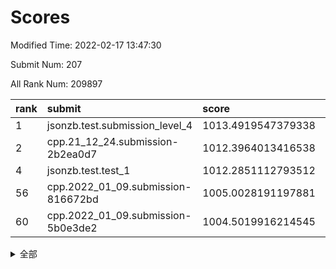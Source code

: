 # Scores

Modified Time: 2022-02-17 13:47:30

Submit Num: 207

All Rank Num: 209897

| rank |               submit               |       score        |       sigma        | pk_num |
| :--- | :--------------------------------- | :----------------- | :----------------- | :----- |
| 1    | jsonzb.test.submission_level_4     | 1013.4919547379338 | 0.8481255697049527 | 4055   |
| 2    | cpp.21_12_24.submission-2b2ea0d7   | 1012.3964013416538 | 0.7876498888085803 | 4055   |
| 4    | jsonzb.test.test_1                 | 1012.2851112793512 | 0.8024654945722739 | 4057   |
| 56   | cpp.2022_01_09.submission-816672bd | 1005.0028191197881 | 0.7036660537098127 | 4051   |
| 60   | cpp.2022_01_09.submission-5b0e3de2 | 1004.5019916214545 | 0.7227174664661546 | 4056   |


<details>
<summary>全部</summary>

| rank |                 submit                 |       score        |       sigma        | pk_num |
| :--- | :------------------------------------- | :----------------- | :----------------- | :----- |
| 1    | jsonzb.test.submission_level_4         | 1013.4919547379338 | 0.8481255697049527 | 4055   |
| 2    | cpp.21_12_24.submission-2b2ea0d7       | 1012.3964013416538 | 0.7876498888085803 | 4055   |
| 3    | gobigger.level_3.submission_level_3_35 | 1012.3239085225717 | 0.7782411655489421 | 4053   |
| 4    | jsonzb.test.test_1                     | 1012.2851112793512 | 0.8024654945722739 | 4057   |
| 5    | gobigger.level_3.submission_level_3_36 | 1011.4530673194148 | 0.7745744314741072 | 4050   |
| 6    | gobigger.level_3.submission_level_3_31 | 1011.2750233406189 | 0.7752975656858769 | 4049   |
| 7    | gobigger.level_3.submission_level_3_4  | 1011.2352460667065 | 0.7382615463266653 | 4051   |
| 8    | gobigger.level_3.submission_level_3_48 | 1011.209743241322  | 0.7651479560219155 | 4057   |
| 9    | gobigger.level_3.submission_level_3_29 | 1011.0360109294646 | 0.7759951582252332 | 4059   |
| 10   | gobigger.level_3.submission_level_3_41 | 1010.8670660212213 | 0.7656496728056988 | 4056   |
| 11   | gobigger.level_3.submission_level_3_0  | 1010.7526868038377 | 0.7534859038425196 | 4055   |
| 12   | gobigger.level_3.submission_level_3_44 | 1010.6327786119917 | 0.7699837639100275 | 4058   |
| 13   | gobigger.level_3.submission_level_3_14 | 1010.5523480519812 | 0.7554201032952298 | 4052   |
| 14   | gobigger.level_3.submission_level_3_27 | 1010.5401100536296 | 0.7681512003049649 | 4057   |
| 15   | gobigger.level_3.submission_level_3_45 | 1010.5281804570063 | 0.770254636985779  | 4057   |
| 16   | gobigger.level_3.submission_level_3_32 | 1010.4864994621632 | 0.7527084243443498 | 4059   |
| 17   | gobigger.level_3.submission_level_3_49 | 1010.4600291800455 | 0.7599231753793968 | 4052   |
| 18   | gobigger.level_3.submission_level_3_15 | 1010.4590412909195 | 0.7734177308180302 | 4063   |
| 19   | gobigger.level_3.submission_level_3_17 | 1010.3956862000565 | 0.7837183648731368 | 4060   |
| 20   | gobigger.level_3.submission_level_3_20 | 1010.2985882168051 | 0.7555466740798861 | 4054   |
| 21   | gobigger.level_3.submission_level_3_18 | 1010.2929921164781 | 0.7678740028843792 | 4056   |
| 22   | gobigger.level_3.submission_level_3_6  | 1010.2309540714894 | 0.7641199237628256 | 4064   |
| 23   | gobigger.level_3.submission_level_3_43 | 1010.214081572123  | 0.746556414248781  | 4054   |
| 24   | gobigger.level_3.submission_level_3_2  | 1010.0635335338685 | 0.7557489844912763 | 4057   |
| 25   | gobigger.level_3.submission_level_3_47 | 1010.0019259620334 | 0.7515489847274132 | 4055   |
| 26   | gobigger.level_3.submission_level_3_16 | 1009.9951941319678 | 0.7630377747929835 | 4058   |
| 27   | gobigger.level_3.submission_level_3_33 | 1009.9669671613387 | 0.7601050408562084 | 4054   |
| 28   | gobigger.level_3.submission_level_3_34 | 1009.9500293924114 | 0.7457934285053738 | 4059   |
| 29   | gobigger.level_3.submission_level_3_19 | 1009.9149066926178 | 0.7417751431632005 | 4055   |
| 30   | gobigger.level_3.submission_level_3_8  | 1009.8400202506353 | 0.7349557719257638 | 4052   |
| 31   | gobigger.level_3.submission_level_3_42 | 1009.8128016982239 | 0.7491037011888356 | 4058   |
| 32   | gobigger.level_3.submission_level_3_13 | 1009.7712487589428 | 0.7574577582657317 | 4056   |
| 33   | gobigger.level_3.submission_level_3_46 | 1009.661739741427  | 0.7782525024865865 | 4063   |
| 34   | gobigger.level_3.submission_level_3_28 | 1009.6183618358058 | 0.739883685604122  | 4056   |
| 35   | gobigger.level_3.submission_level_3_7  | 1009.6146478072836 | 0.7420547684754578 | 4061   |
| 36   | gobigger.level_3.submission_level_3_30 | 1009.6097483616712 | 0.7560612133444278 | 4059   |
| 37   | gobigger.level_3.submission_level_3_23 | 1009.477754676968  | 0.7633186372347204 | 4060   |
| 38   | gobigger.level_3.submission_level_3_38 | 1009.408157712648  | 0.7440338358224319 | 4064   |
| 39   | gobigger.level_3.submission_level_3_5  | 1009.4036344472505 | 0.7492894947273059 | 4054   |
| 40   | gobigger.level_3.submission_level_3_39 | 1009.3748509990124 | 0.7718890163034188 | 4058   |
| 41   | gobigger.level_3.submission_level_3_26 | 1009.360203871863  | 0.7471385454722953 | 4062   |
| 42   | gobigger.level_3.submission_level_3_37 | 1009.2834645640398 | 0.7617813318035791 | 4052   |
| 43   | gobigger.level_3.submission_level_3_12 | 1009.2797169895786 | 0.7499875936274578 | 4058   |
| 44   | gobigger.level_3.submission_level_3_24 | 1009.2534161736902 | 0.7466898836256419 | 4053   |
| 45   | gobigger.level_3.submission_level_3_1  | 1009.2197272278394 | 0.7410753908980816 | 4053   |
| 46   | gobigger.level_3.submission_level_3_25 | 1009.1581900978281 | 0.7474262584881812 | 4053   |
| 47   | gobigger.level_3.submission_level_3_40 | 1008.8938547295784 | 0.7690646872009778 | 4057   |
| 48   | gobigger.level_3.submission_level_3_10 | 1008.860680378437  | 0.7371133538653946 | 4055   |
| 49   | gobigger.level_3.submission_level_3_22 | 1008.6618089902502 | 0.7542211323075009 | 4056   |
| 50   | gobigger.level_3.submission_level_3_3  | 1008.6465229024363 | 0.7281221563184163 | 4057   |
| 51   | gobigger.level_3.submission_level_3_9  | 1008.6016757837897 | 0.7282184221201892 | 4058   |
| 52   | gobigger.level_3.submission_level_3_11 | 1008.4977122003847 | 0.7423303229348827 | 4055   |
| 53   | gobigger.level_3.submission_level_3_21 | 1008.4780742368317 | 0.7296186158979925 | 4057   |
| 54   | gobigger.level_1.submission_level_1_32 | 1005.0893496810771 | 0.7293918066725665 | 4058   |
| 55   | gobigger.level_1.submission_level_1_42 | 1005.0874940918249 | 0.7179033831638256 | 4060   |
| 56   | cpp.2022_01_09.submission-816672bd     | 1005.0028191197881 | 0.7036660537098127 | 4051   |
| 57   | gobigger.level_1.submission_level_1_14 | 1004.8619095041823 | 0.7215712375664096 | 4057   |
| 58   | gobigger.level_1.submission_level_1_26 | 1004.7463535764927 | 0.7338371805965523 | 4059   |
| 59   | gobigger.level_1.submission_level_1_23 | 1004.5783336471188 | 0.7377044979829727 | 4055   |
| 60   | cpp.2022_01_09.submission-5b0e3de2     | 1004.5019916214545 | 0.7227174664661546 | 4056   |
| 61   | gobigger.level_1.submission_level_1_20 | 1004.3900759522655 | 0.7278545619882617 | 4050   |
| 62   | gobigger.level_1.submission_level_1_18 | 1004.3888272050292 | 0.713166935055882  | 4052   |
| 63   | gobigger.level_1.submission_level_1_49 | 1004.2246597406285 | 0.7134942983679915 | 4056   |
| 64   | gobigger.level_1.submission_level_1_9  | 1004.1038722237417 | 0.7143717601547084 | 4053   |
| 65   | gobigger.level_1.submission_level_1_37 | 1004.0933524718143 | 0.720526550372937  | 4053   |
| 66   | gobigger.level_1.submission_level_1_28 | 1004.0427945295581 | 0.715692574811421  | 4056   |
| 67   | gobigger.level_1.submission_level_1_15 | 1004.0328652929089 | 0.7262137396407922 | 4059   |
| 68   | gobigger.level_1.submission_level_1_12 | 1004.0179692898341 | 0.7221177589721749 | 4058   |
| 69   | gobigger.level_1.submission_level_1_31 | 1003.9992797973872 | 0.7129471739157234 | 4058   |
| 70   | gobigger.level_1.submission_level_1_35 | 1003.9738423789006 | 0.7135649494551011 | 4060   |
| 71   | gobigger.level_1.submission_level_1_33 | 1003.8471176306882 | 0.7070542323722673 | 4050   |
| 72   | gobigger.level_1.submission_level_1_47 | 1003.8469474080733 | 0.7186638465295665 | 4050   |
| 73   | gobigger.level_1.submission_level_1_4  | 1003.7924028907362 | 0.7123206572008903 | 4057   |
| 74   | gobigger.level_1.submission_level_1_46 | 1003.6154319914561 | 0.7184181370503614 | 4057   |
| 75   | gobigger.level_1.submission_level_1_44 | 1003.603380527003  | 0.7182790779001442 | 4056   |
| 76   | gobigger.level_1.submission_level_1_43 | 1003.5482317226904 | 0.7241874096146707 | 4055   |
| 77   | gobigger.level_1.submission_level_1_7  | 1003.539493091914  | 0.7161826581264653 | 4060   |
| 78   | gobigger.level_1.submission_level_1_24 | 1003.5171172386554 | 0.7202702157736159 | 4055   |
| 79   | gobigger.level_1.submission_level_1_40 | 1003.3764122046615 | 0.7056837872348082 | 4058   |
| 80   | gobigger.level_1.submission_level_1_11 | 1003.3521261378096 | 0.7244183856920309 | 4051   |
| 81   | gobigger.level_1.submission_level_1_39 | 1003.333185521481  | 0.7196398936219671 | 4059   |
| 82   | gobigger.level_1.submission_level_1_30 | 1003.2525991484637 | 0.7258235005674462 | 4055   |
| 83   | gobigger.level_1.submission_level_1_34 | 1003.215325401414  | 0.7087666372789144 | 4052   |
| 84   | gobigger.level_1.submission_level_1_2  | 1003.1126193370195 | 0.7033944228641077 | 4056   |
| 85   | gobigger.level_1.submission_level_1_6  | 1003.1017081196461 | 0.7130543685847256 | 4057   |
| 86   | gobigger.level_1.submission_level_1_36 | 1003.0829655462093 | 0.7076612578955623 | 4053   |
| 87   | gobigger.level_1.submission_level_1_25 | 1003.0823824748078 | 0.7094317285234584 | 4056   |
| 88   | gobigger.level_1.submission_level_1_3  | 1002.9939624557168 | 0.7113144259841726 | 4055   |
| 89   | gobigger.level_1.submission_level_1_5  | 1002.9929440753289 | 0.7237743913081219 | 4053   |
| 90   | gobigger.level_1.submission_level_1_29 | 1002.9855235995508 | 0.7227867252773424 | 4058   |
| 91   | gobigger.level_1.submission_level_1_22 | 1002.9816209087394 | 0.7132874751161012 | 4056   |
| 92   | gobigger.level_1.submission_level_1_1  | 1002.9712454686611 | 0.7106620423331789 | 4054   |
| 93   | gobigger.level_1.submission_level_1_13 | 1002.9693624044663 | 0.7153379468339902 | 4055   |
| 94   | gobigger.level_1.submission_level_1_45 | 1002.9640058546322 | 0.7248597746052874 | 4056   |
| 95   | gobigger.level_1.submission_level_1_48 | 1002.9300029529339 | 0.7178602754165551 | 4059   |
| 96   | gobigger.level_1.submission_level_1_41 | 1002.8991866523393 | 0.7023687991539993 | 4056   |
| 97   | gobigger.level_1.submission_level_1_27 | 1002.8379649117634 | 0.7179039440704298 | 4057   |
| 98   | gobigger.level_1.submission_level_1_38 | 1002.8200124954843 | 0.7149076336925074 | 4051   |
| 99   | gobigger.level_1.submission_level_1_17 | 1002.7751246923293 | 0.7205055494938806 | 4064   |
| 100  | gobigger.level_1.submission_level_1_21 | 1002.7640655078668 | 0.721846451371197  | 4055   |
| 101  | gobigger.level_1.submission_level_1_16 | 1002.7412497342365 | 0.7138734573096874 | 4060   |
| 102  | gobigger.level_1.submission_level_1_8  | 1002.7060355597104 | 0.7167364985577321 | 4059   |
| 103  | gobigger.level_1.submission_level_1_10 | 1002.4003310811951 | 0.7120692885317135 | 4053   |
| 104  | gobigger.level_1.submission_level_1_19 | 1002.3115761443169 | 0.7041730446821672 | 4055   |
| 105  | gobigger.level_1.submission_level_1_0  | 1002.2800154925692 | 0.72346116296984   | 4056   |
| 106  | gobigger.random.submission_random_48   | 996.9039285662401  | 0.7121467921094624 | 4060   |
| 107  | gobigger.random.submission_random_10   | 996.8162801482072  | 0.7019952644567938 | 4058   |
| 108  | gobigger.random.submission_random_16   | 996.7603945154995  | 0.697849787346462  | 4053   |
| 109  | gobigger.random.submission_random_37   | 996.725477340834   | 0.7085719148964159 | 4061   |
| 110  | gobigger.random.submission_random_47   | 996.6429918496733  | 0.7069728850019781 | 4051   |
| 111  | gobigger.random.submission_random_28   | 996.5242239731465  | 0.693925164625823  | 4061   |
| 112  | gobigger.random.submission_random_45   | 996.4767126224285  | 0.7101611792545051 | 4054   |
| 113  | gobigger.random.submission_random_0    | 996.4076255796934  | 0.7083975611950591 | 4061   |
| 114  | gobigger.random.submission_random_44   | 996.3919058865262  | 0.714942322450317  | 4059   |
| 115  | gobigger.random.submission_random_13   | 996.3543515482692  | 0.7163877176734936 | 4057   |
| 116  | gobigger.random.submission_random_25   | 996.3232986564384  | 0.7080550453808789 | 4051   |
| 117  | gobigger.random.submission_random_3    | 996.3094405631582  | 0.7133601860802374 | 4055   |
| 118  | gobigger.random.submission_random_34   | 996.2894451143253  | 0.7163706655706363 | 4059   |
| 119  | gobigger.random.submission_random_32   | 996.2793986977089  | 0.714369515909779  | 4055   |
| 120  | gobigger.random.submission_random_4    | 996.2744401419143  | 0.7140676587481016 | 4061   |
| 121  | gobigger.random.submission_random_11   | 996.2432129366487  | 0.6990232474817474 | 4054   |
| 122  | gobigger.random.submission_random_35   | 996.2105210336845  | 0.7131084684372864 | 4055   |
| 123  | gobigger.random.submission_random_33   | 996.2060238662699  | 0.7166009871873646 | 4059   |
| 124  | gobigger.random.submission_random_15   | 996.1344086911819  | 0.7127717080203927 | 4058   |
| 125  | gobigger.random.submission_random_42   | 996.1315388955657  | 0.7155828946106326 | 4059   |
| 126  | gobigger.random.submission_random_40   | 996.1285620439342  | 0.7185407852660284 | 4055   |
| 127  | gobigger.random.submission_random_31   | 996.1055977498036  | 0.7101247598388464 | 4056   |
| 128  | gobigger.random.submission_random_49   | 996.0399341353335  | 0.7130536547551626 | 4054   |
| 129  | gobigger.random.submission_random_26   | 996.0076448084938  | 0.7055920659141588 | 4050   |
| 130  | gobigger.random.submission_random_9    | 996.0016185012439  | 0.7064339908301176 | 4055   |
| 131  | gobigger.random.submission_random_43   | 995.9918404524833  | 0.7011466273611766 | 4058   |
| 132  | gobigger.random.submission_random_29   | 995.9697801882824  | 0.7169723955274182 | 4054   |
| 133  | gobigger.random.submission_random_6    | 995.944708663746   | 0.7199551379633368 | 4054   |
| 134  | gobigger.random.submission_random_46   | 995.8889529523901  | 0.7047377150033465 | 4062   |
| 135  | gobigger.random.submission_random_12   | 995.8773801278319  | 0.7138927428156172 | 4057   |
| 136  | gobigger.random.submission_random_24   | 995.7070643429972  | 0.7208317907064775 | 4055   |
| 137  | gobigger.random.submission_random_18   | 995.6916311814554  | 0.7182969852972882 | 4054   |
| 138  | gobigger.random.submission_random_7    | 995.6146007714267  | 0.7045529251815037 | 4054   |
| 139  | gobigger.random.submission_random_19   | 995.5705410366704  | 0.7108121414065586 | 4059   |
| 140  | gobigger.random.submission_random_27   | 995.5005548532166  | 0.7131519430383791 | 4059   |
| 141  | gobigger.random.submission_random_17   | 995.4830469163809  | 0.7184668986468913 | 4059   |
| 142  | gobigger.random.submission_random_2    | 995.4526170561651  | 0.7179924958788324 | 4058   |
| 143  | gobigger.random.submission_random_41   | 995.4284056172204  | 0.7210975666318147 | 4052   |
| 144  | gobigger.random.submission_random_22   | 995.3838632664607  | 0.6955491321052834 | 4052   |
| 145  | gobigger.random.submission_random_5    | 995.3761067668221  | 0.7196560038410504 | 4057   |
| 146  | gobigger.random.submission_random_38   | 995.3358902446093  | 0.7176985476554194 | 4053   |
| 147  | gobigger.random.submission_random_39   | 995.2056961925545  | 0.7066045858003042 | 4058   |
| 148  | gobigger.random.submission_random_21   | 995.1598824131197  | 0.7071560844902934 | 4058   |
| 149  | gobigger.random.submission_random_1    | 995.0830645279374  | 0.7053337036053723 | 4058   |
| 150  | gobigger.random.submission_random_14   | 995.0365694330417  | 0.7212243322146598 | 4056   |
| 151  | gobigger.random.submission_random_8    | 994.9153807997111  | 0.7094896988274224 | 4056   |
| 152  | gobigger.random.submission_random_20   | 994.8448609832151  | 0.7144788178594103 | 4055   |
| 153  | gobigger.random.submission_random_23   | 994.802461151534   | 0.7303336109265135 | 4051   |
| 154  | gobigger.random.submission_random_36   | 994.6093691661073  | 0.7218214560990518 | 4058   |
| 155  | gobigger.random.submission_random_30   | 994.4638170529984  | 0.7143218525819609 | 4051   |
| 156  | gobigger.level_2.submission_level_2_38 | 994.4280350859431  | 0.7435231152323794 | 4059   |
| 157  | gobigger.level_2.submission_level_2_21 | 993.349342855204   | 0.7299846004184076 | 4058   |
| 158  | gobigger.level_2.submission_level_2_15 | 993.2123225401269  | 0.7380119195817544 | 4056   |
| 159  | gobigger.level_2.submission_level_2_10 | 993.1472660994953  | 0.7377978516268602 | 4054   |
| 160  | gobigger.level_2.submission_level_2_4  | 993.0109747352731  | 0.7297243532189034 | 4057   |
| 161  | gobigger.level_2.submission_level_2_17 | 992.9805894313682  | 0.7366187368126443 | 4053   |
| 162  | gobigger.level_2.submission_level_2_16 | 992.9089843789375  | 0.7417382176228847 | 4057   |
| 163  | gobigger.level_2.submission_level_2_47 | 992.8498860149523  | 0.7257595589013579 | 4060   |
| 164  | gobigger.level_2.submission_level_2_30 | 992.8301459470846  | 0.7644930946563334 | 4056   |
| 165  | gobigger.level_2.submission_level_2_18 | 992.8001555083505  | 0.7346163702133739 | 4055   |
| 166  | gobigger.level_2.submission_level_2_32 | 992.7562950378189  | 0.7379270327680968 | 4056   |
| 167  | gobigger.level_2.submission_level_2_6  | 992.6173541717845  | 0.737278659879199  | 4052   |
| 168  | gobigger.level_2.submission_level_2_12 | 992.6169395560125  | 0.7365041572988344 | 4058   |
| 169  | gobigger.level_2.submission_level_2_7  | 992.5721761933343  | 0.7405825655738804 | 4052   |
| 170  | gobigger.level_2.submission_level_2_19 | 992.5589523750665  | 0.7334141270940354 | 4060   |
| 171  | gobigger.level_2.submission_level_2_26 | 992.503796806795   | 0.7459349927705752 | 4055   |
| 172  | gobigger.level_2.submission_level_2_40 | 992.502136029715   | 0.7519109492865158 | 4059   |
| 173  | gobigger.level_2.submission_level_2_27 | 992.497462965321   | 0.7387309448920497 | 4049   |
| 174  | gobigger.level_2.submission_level_2_20 | 992.4799399853969  | 0.7589375690361322 | 4055   |
| 175  | gobigger.level_2.submission_level_2_22 | 992.4338796046695  | 0.7399221998156686 | 4051   |
| 176  | gobigger.level_2.submission_level_2_37 | 992.4198831445709  | 0.7502337124895788 | 4056   |
| 177  | gobigger.level_2.submission_level_2_11 | 992.3362739463827  | 0.7443966810818545 | 4056   |
| 178  | gobigger.level_2.submission_level_2_35 | 992.2258955278107  | 0.7706644729850408 | 4056   |
| 179  | gobigger.level_2.submission_level_2_23 | 992.1605619971748  | 0.7379360569951136 | 4055   |
| 180  | gobigger.level_2.submission_level_2_8  | 992.1510879129039  | 0.7603202886275794 | 4051   |
| 181  | gobigger.level_2.submission_level_2_13 | 992.1204406342608  | 0.7459870767491785 | 4057   |
| 182  | gobigger.level_2.submission_level_2_31 | 992.0226491187392  | 0.7476764747108487 | 4060   |
| 183  | gobigger.level_2.submission_level_2_39 | 992.006487301712   | 0.7431565413501529 | 4054   |
| 184  | gobigger.level_2.submission_level_2_29 | 991.9390175902751  | 0.7592161481737888 | 4061   |
| 185  | gobigger.level_2.submission_level_2_14 | 991.8713033896632  | 0.7357364699090584 | 4059   |
| 186  | gobigger.level_2.submission_level_2_44 | 991.8712701406349  | 0.7594795275877714 | 4055   |
| 187  | gobigger.level_2.submission_level_2_36 | 991.8601351502014  | 0.7560301510735411 | 4059   |
| 188  | gobigger.level_2.submission_level_2_34 | 991.8559572092344  | 0.7444805224987808 | 4053   |
| 189  | gobigger.level_2.submission_level_2_0  | 991.6579681268114  | 0.7422354440591139 | 4052   |
| 190  | gobigger.level_2.submission_level_2_33 | 991.6554168230898  | 0.7527441622704467 | 4055   |
| 191  | gobigger.level_2.submission_level_2_9  | 991.6243242407531  | 0.764594875390091  | 4056   |
| 192  | gobigger.level_2.submission_level_2_43 | 991.473187167038   | 0.7582246972679849 | 4056   |
| 193  | gobigger.level_2.submission_level_2_45 | 991.4251156353785  | 0.755745224530984  | 4050   |
| 194  | gobigger.level_2.submission_level_2_41 | 991.4113247815802  | 0.766508325132271  | 4054   |
| 195  | gobigger.level_2.submission_level_2_5  | 991.40532735216    | 0.7485889733105121 | 4058   |
| 196  | gobigger.level_2.submission_level_2_1  | 991.3323860851675  | 0.7589385062092571 | 4052   |
| 197  | gobigger.level_2.submission_level_2_24 | 991.1917523324347  | 0.7450493747296368 | 4061   |
| 198  | gobigger.level_2.submission_level_2_28 | 991.0770422295442  | 0.7546749264897995 | 4055   |
| 199  | gobigger.level_2.submission_level_2_25 | 990.8879421597159  | 0.7471558041562507 | 4058   |
| 200  | gobigger.level_2.submission_level_2_42 | 990.776330003611   | 0.7493022577773296 | 4058   |
| 201  | gobigger.level_2.submission_level_2_48 | 990.5281822815231  | 0.7626520317141827 | 4056   |
| 202  | gobigger.level_2.submission_level_2_49 | 990.4647678591658  | 0.7680764074508868 | 4055   |
| 203  | gobigger.level_2.submission_level_2_2  | 990.3577433243352  | 0.7527633035204779 | 4050   |
| 204  | gobigger.level_2.submission_level_2_3  | 989.5950264710435  | 0.792183457376946  | 4052   |
| 205  | gobigger.level_2.submission_level_2_46 | 988.89072605717    | 0.776126242383439  | 4058   |
| 206  | gobigger.none.submission_none_1        | 978.8187950309788  | 1.223743622556823  | 4058   |
| 207  | gobigger.none.submission_none_0        | 975.0654833605832  | 1.5170881060395756 | 4056   |

</details>